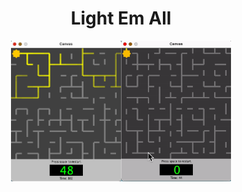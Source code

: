 <h1 align="center">Light Em All</h1>

<p align="center"><img src="LEAPic.png" width=35% alt="LightEmAll"><img src="LEA_GP.gif" width=35% alt="LightEmAll Gameplay"></p>
